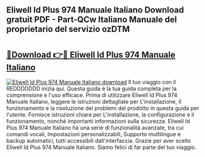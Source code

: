 ## Eliwell Id Plus 974 Manuale Italiano Download gratuit PDF - Part-QCw Italiano Manuale del proprietario del servizio ozDTM

# <h2><a href="http://dfb9p83.blite.top/?on=Eliwell+Id+Plus+974+Manuale+Italiano">🔗Download 👉🔴 Eliwell Id Plus 974 Manuale Italiano</a></h2>

[![Eliwell Id Plus 974 Manuale Italiano download](https://i.imgur.com/lujVjoI.png)](http://dfb9p83.blite.top/?on=Eliwell+Id+Plus+974+Manuale+Italiano)
Il tuo viaggio con il REDDDDDDD inizia qui. Questa guida è la tua guida completa per la comprensione e l'uso efficace. Prima di utilizzare Eliwell Id Plus 974 Manuale Italiano, leggere le istruzioni dettagliate per L'installazione, il funzionamento e la risoluzione dei problemi del prodotto in questa guida per l'utente. Fornisce istruzioni chiare per L'installazione, la configurazione e il funzionamento, nonché importanti informazioni sulla sicurezza. Eliwell Id Plus 974 Manuale Italiano ha una serie di funzionalità avanzate, tra cui comandi vocali, Impostazioni personalizzabili, Supporto multilingue e backup automatici, tutti accessibili dall'interfaccia. Grazie per aver scelto Eliwell Id Plus 974 Manuale Italiano. Siamo felici di far parte del tuo viaggio.
